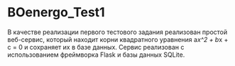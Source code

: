 # BOenergo_Test1
В качестве реализации первого тестового задания реализован простой веб-сервис,
который находит корни квадратного уравнения a*x^2 + b*x + c = 0 и сохраняет их в базе данных.
Сервис реализован с использованием фреймворка Flask и базы данных SQLite.